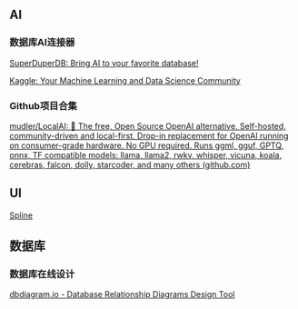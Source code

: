 ## AI

### 数据库AI连接器
[SuperDuperDB: Bring AI to your favorite database!](https://superduperdb.com/)

[Kaggle: Your Machine Learning and Data Science Community](https://www.kaggle.com/)


### Github项目合集
[mudler/LocalAI: :robot: The free, Open Source OpenAI alternative. Self-hosted, community-driven and local-first. Drop-in replacement for OpenAI running on consumer-grade hardware. No GPU required. Runs ggml, gguf, GPTQ, onnx, TF compatible models: llama, llama2, rwkv, whisper, vicuna, koala, cerebras, falcon, dolly, starcoder, and many others (github.com)](https://github.com/mudler/LocalAI)


## UI
[Spline](https://app.spline.design/community/file/c2f21412-5018-4639-85a0-38ba713da1f5)

## 数据库
### 数据库在线设计
[dbdiagram.io - Database Relationship Diagrams Design Tool](https://dbdiagram.io/home)
